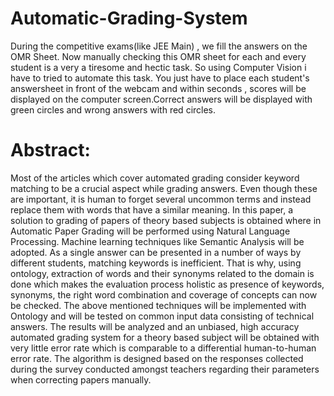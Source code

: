 # Automatic-Grading-System
During the competitive exams(like JEE Main) , we fill the answers on the OMR Sheet. 
Now manually checking this OMR sheet for each and  every student is a very a tiresome and hectic task.
So using Computer Vision i have to tried to automate this task. 
You just have to place each student's answersheet in front of the webcam and within seconds ,
scores will be displayed on the computer screen.Correct answers will be displayed with green circles and wrong answers with red circles.

# Abstract:
Most of the articles which cover automated grading consider keyword matching to be a crucial aspect while grading answers. Even though these are important, it is human to forget several uncommon terms and instead replace them with words that have a similar meaning. In this paper, a solution to grading of papers of theory based subjects is obtained where in Automatic Paper Grading will be performed using Natural Language Processing. Machine learning techniques like Semantic Analysis will be adopted. As a single answer can be presented in a number of ways by different students, matching keywords is inefficient. That is why, using ontology, extraction of words and their synonyms related to the domain is done which makes the evaluation process holistic as presence of keywords, synonyms, the right word combination and coverage of concepts can now be checked. The above mentioned techniques will be implemented with Ontology and will be tested on common input data consisting of technical answers. 
The results will be analyzed and an unbiased, high accuracy automated grading system for a theory based subject will be obtained with very little error rate which is comparable to a differential human-to-human error rate. The algorithm is designed based on the responses collected during the survey conducted amongst teachers regarding their parameters when correcting papers manually.
